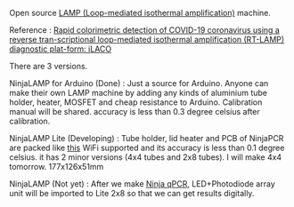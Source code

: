 Open source [LAMP (Loop-mediated isothermal amplification)](https://en.wikipedia.org/wiki/Loop-mediated_isothermal_amplification) machine.

Reference : [Rapid colorimetric detection of COVID-19 coronavirus using a reverse tran-scriptional loop-mediated isothermal amplification (RT-LAMP) diagnostic plat-form: iLACO](https://www.medrxiv.org/content/10.1101/2020.02.20.20025874v1)

There are 3 versions.

NinjaLAMP for Arduino (Done) : Just a source for Arduino. Anyone can make their own LAMP machine by adding any kinds of aluminium tube holder, heater, MOSFET and cheap resistance to Arduino. Calibration manual will be shared. accuracy is less than 0.3 degree celsius after calibration.

NinjaLAMP Lite (Developing) : Tube holder, lid heater and PCB of NinjaPCR are packed like [this](https://gallery.autodesk.com/projects/149287/ninjalamp-lite) WiFi supported and its accuracy is less than 0.1 degree celsius. it has 2 minor versions (4x4 tubes and 2x8 tubes). I will make 4x4 tomorrow. 177x126x51mm

NinjaLAMP (Not yet) : After we make [Ninja qPCR](https://github.com/hisashin/Ninja-qPCR), LED+Photodiode array unit will be imported to Lite 2x8 so that we can get results digitally.
